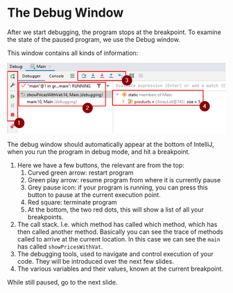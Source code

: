 ﻿# The Debug Window

After we start debugging, the program stops at the breakpoint. 
To examine the state of the paused program, we use the Debug window.

This window contains all kinds of information:

![](DebugWindow.png)

The debug window should automatically appear at the bottom of IntelliJ, when you run the program in debug mode, and hit a breakpoint.

1) Here we have a few buttons, the relevant are from the top:
   1) Curved green arrow: restart program
   2) Green play arrow: resume program from where it is currently pause
   3) Grey pause icon: if your program is running, you can press this button to pause at the current execution point. 
   3) Red square: terminate program
   4) At the bottom, the two red dots, this will show a list of all your breakpoints.
5) The call stack. I.e. which method has called which method, which has then called another method. Basically you can see the trace of methods called to arrive at the current location. In this case we can see the `main` has called `showPricesWithVat`.
6) The debugging tools, used to navigate and control execution of your code. They will be introduced over the next few slides.
7) The various variables and their values, known at the current breakpoint.

While still paused, go to the next slide.